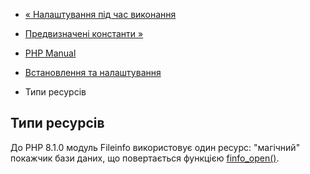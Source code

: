 - [« Налаштування під час виконання](fileinfo.configuration.md)
- [Предвизначені константи »](fileinfo.constants.md)

- [PHP Manual](index.md)
- [Встановлення та налаштування](fileinfo.setup.md)
- Типи ресурсів

## Типи ресурсів

До PHP 8.1.0 модуль Fileinfo використовує один ресурс: "магічний"
покажчик бази даних, що повертається функцією
[finfo_open()](function.finfo-open.md).
